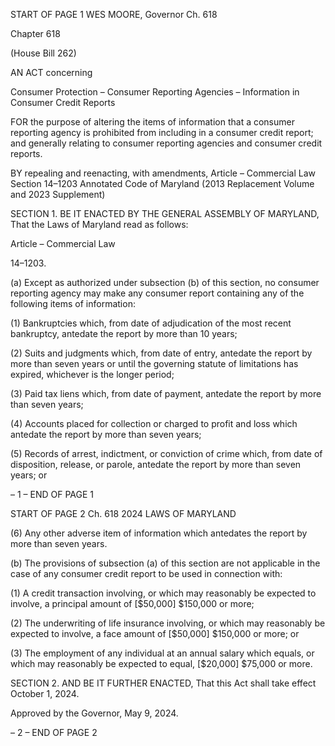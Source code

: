 START OF PAGE 1
WES MOORE, Governor Ch. 618

Chapter 618

(House Bill 262)

AN ACT concerning

Consumer Protection – Consumer Reporting Agencies – Information in
Consumer Credit Reports

FOR the purpose of altering the items of information that a consumer reporting agency is
prohibited from including in a consumer credit report; and generally relating to
consumer reporting agencies and consumer credit reports.

BY repealing and reenacting, with amendments,
Article – Commercial Law
Section 14–1203
Annotated Code of Maryland
(2013 Replacement Volume and 2023 Supplement)

SECTION 1. BE IT ENACTED BY THE GENERAL ASSEMBLY OF MARYLAND,
That the Laws of Maryland read as follows:

Article – Commercial Law

14–1203.

(a) Except as authorized under subsection (b) of this section, no consumer
reporting agency may make any consumer report containing any of the following items of
information:

(1) Bankruptcies which, from date of adjudication of the most recent
bankruptcy, antedate the report by more than 10 years;

(2) Suits and judgments which, from date of entry, antedate the report by
more than seven years or until the governing statute of limitations has expired, whichever
is the longer period;

(3) Paid tax liens which, from date of payment, antedate the report by more
than seven years;

(4) Accounts placed for collection or charged to profit and loss which
antedate the report by more than seven years;

(5) Records of arrest, indictment, or conviction of crime which, from date of
disposition, release, or parole, antedate the report by more than seven years; or

– 1 –
END OF PAGE 1

START OF PAGE 2
Ch. 618 2024 LAWS OF MARYLAND

(6) Any other adverse item of information which antedates the report by
more than seven years.

(b) The provisions of subsection (a) of this section are not applicable in the case of
any consumer credit report to be used in connection with:

(1) A credit transaction involving, or which may reasonably be expected to
involve, a principal amount of [$50,000] $150,000 or more;

(2) The underwriting of life insurance involving, or which may reasonably
be expected to involve, a face amount of [$50,000] $150,000 or more; or

(3) The employment of any individual at an annual salary which equals, or
which may reasonably be expected to equal, [$20,000] $75,000 or more.

SECTION 2. AND BE IT FURTHER ENACTED, That this Act shall take effect
October 1, 2024.

Approved by the Governor, May 9, 2024.

– 2 –
END OF PAGE 2